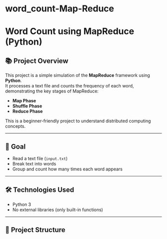 # word_count-Map-Reduce
# Word Count using MapReduce (Python)

## 📚 Project Overview
This project is a simple simulation of the **MapReduce** framework using **Python**.  
It processes a text file and counts the frequency of each word, demonstrating the key stages of MapReduce:  
- **Map Phase**
- **Shuffle Phase**
- **Reduce Phase**

This is a beginner-friendly project to understand distributed computing concepts.

---

## 🎯 Goal
- Read a text file (`input.txt`)
- Break text into words
- Group and count how many times each word appears

---

## 🛠️ Technologies Used
- Python 3
- No external libraries (only built-in functions)

---

## 📂 Project Structure
